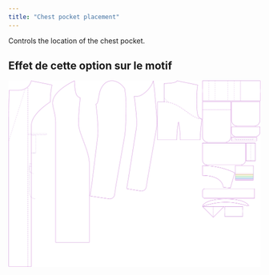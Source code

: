 ```yaml
---
title: "Chest pocket placement"
---
```


Controls the location of the chest pocket.

## Effet de cette option sur le motif

![This image shows the effect of this option by superimposing several variants that have a different value for this option](carlita_chestpocketplacement_sample.svg "Effect of this option on the pattern")

